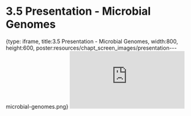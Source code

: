 # 3.5 Presentation - Microbial Genomes
 
{type: iframe, title:3.5 Presentation - Microbial Genomes, width:800, height:600, poster:resources/chapt_screen_images/presentation---microbial-genomes.png}
![](https://vgaysin1.github.io/CURE-MicrobialMysteries-test/presentation---microbial-genomes.html)
 

 
